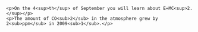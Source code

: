 <!doctype html>
<html>

<head>
    <meta charset="utf-8">
    <title>Superscript and Subscript</title>
</head>

<body>

    <p>On the 4<sup>th</sup> of September you will learn about E=MC<sup>2.</sup></p>
    <p>The amount of CO<sub>2</sub> in the atmosphere grew by 2<sub>ppm</sub> in 2009<sub>1</sub>.</p>

</body>

</html>
